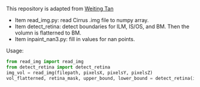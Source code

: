 This repository is adapted from [Weiting Tan](https://github.com/steventan0110/OCT_preprocess)
* Item read_img.py: read Cirrus .img file to numpy array.
* Item detect_retina: detect boundaries for ILM, IS/OS, and BM. Then the volumn is flatterned to BM.
* Item inpaint_nan3.py: fill in values for nan points. 

Usage:
```python
from read_img import read_img
from detect_retina import detect_retina 
img_vol = read_img(filepath, pixelsX, pixelsY, pixelsZ)
vol_flatterned, retina_mask, upper_bound, lower_bound = detect_retina(img_vol)
```
